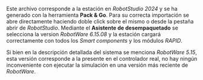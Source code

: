 Este archivo corresponde a la estación en _RobotStudio 2024_ y se ha generado con la herramienta **Pack & Go**. Para su correcta importación se abre directamente haciendo doble click sobre el mismo o desde la pestaña abrir de _RobotStudio_. Mediante el **Asistente de desempaquetado** se selecciona la version _RobotWare 6.15.08_ y la estación cargará correctamente con todos los _Smart components_ y los módulos _RAPID_.

Si bien en la descripción detallada del sistema se menciona _RobotWare 5.15_, esta versión corresponde a la presente en el controlador real, no hay ningún inconveniente con ejecutar la simulación en una versión más reciente de _RobotWare_.
